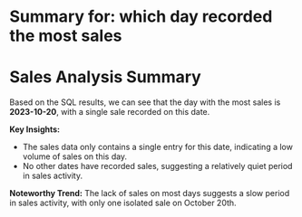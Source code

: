 # Summary for: which day recorded the most sales

**Sales Analysis Summary**
==========================

Based on the SQL results, we can see that the day with the most sales is **2023-10-20**, with a single sale recorded on this date.

**Key Insights:**

* The sales data only contains a single entry for this date, indicating a low volume of sales on this day.
* No other dates have recorded sales, suggesting a relatively quiet period in sales activity.

**Noteworthy Trend:**
The lack of sales on most days suggests a slow period in sales activity, with only one isolated sale on October 20th.